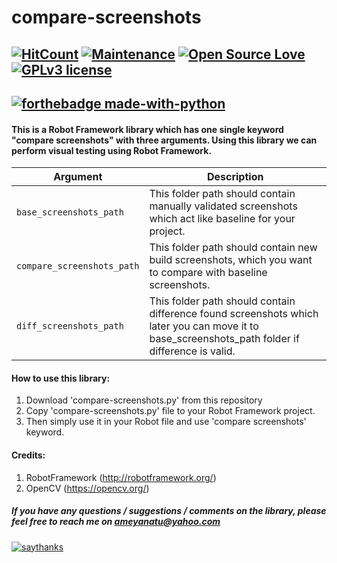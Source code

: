 # compare-screenshots

[![HitCount](http://hits.dwyl.io/ameyanatu/compare-screenshots.svg)](http://hits.dwyl.io/ameyanatu/compare-screenshots)
[![Maintenance](https://img.shields.io/badge/Maintained%3F-yes-green.svg)](https://github.com/ameyanatu/compare-screenshots/blob/master/compare-screenshots.py/graphs/commit-activity)
[![Open Source Love](https://badges.frapsoft.com/os/v1/open-source.svg?v=103)](https://github.com/ellerbrock/open-source-badges/)
[![GPLv3 license](https://img.shields.io/badge/License-GPLv3-blue.svg)](http://perso.crans.org/besson/LICENSE.html)
----------------------------------------------------------------------------------------------------------------------------------------
[![forthebadge made-with-python](http://ForTheBadge.com/images/badges/made-with-python.svg)](https://www.python.org/)
----------------------------------------------------------------------------------------------------------------------------------------

#### This is a Robot Framework library which has one single keyword "compare screenshots" with three arguments. Using this library we can perform visual testing using Robot Framework.

| Argument      | Description                    |
| ------------- | ------------------------------ |
| `base_screenshots_path`      | This folder path should contain manually validated screenshots which act like baseline for your project.|
| `compare_screenshots_path`   | This folder path should contain new build screenshots, which you want to compare with baseline screenshots.|
| `diff_screenshots_path`   | This folder path should contain difference found screenshots which later you can move it to base_screenshots_path folder if difference is valid.|

#### How to use this library:

1. Download 'compare-screenshots.py' from this repository
2. Copy 'compare-screenshots.py' file to your Robot Framework project.
3. Then simply use it in your Robot file and use 'compare screenshots' keyword.

#### Credits:

1. RobotFramework (http://robotframework.org/)
2. OpenCV (https://opencv.org/)


##### If you have any questions / suggestions / comments on the library, please feel free to reach me on ameyanatu@yahoo.com


[![saythanks](https://img.shields.io/badge/say-thanks-ff69b4.svg)](https://saythanks.io/to/ameyanatu)

